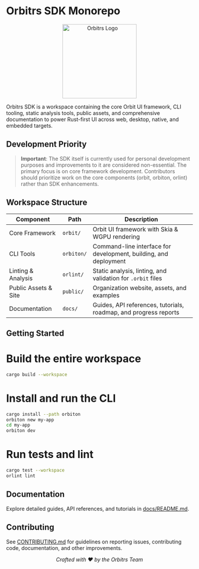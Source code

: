 # Orbitrs SDK Monorepo

<p align="center">
  <img src="public/assets/orbitrs.svg" alt="Orbitrs Logo" width="200">
</p>

Orbitrs SDK is a workspace containing the core Orbit UI framework, CLI tooling, static analysis tools, public assets, and comprehensive documentation to power Rust-first UI across web, desktop, native, and embedded targets.

## Development Priority

> **Important**: The SDK itself is currently used for personal development purposes and improvements to it are considered non-essential. The primary focus is on core framework development. Contributors should prioritize work on the core components (orbit, orbiton, orlint) rather than SDK enhancements.

## Workspace Structure

| Component              | Path        | Description                                                     |
|------------------------|-------------|-----------------------------------------------------------------|
| Core Framework         | `orbit/`    | Orbit UI framework with Skia & WGPU rendering                   |
| CLI Tools              | `orbiton/`  | Command-line interface for development, building, and deployment|
| Linting & Analysis     | `orlint/`   | Static analysis, linting, and validation for `.orbit` files     |
| Public Assets & Site   | `public/`   | Organization website, assets, and examples                      |
| Documentation          | `docs/`     | Guides, API references, tutorials, roadmap, and progress reports|

## Getting Started

# Build the entire workspace
```bash
cargo build --workspace
```

# Install and run the CLI
```bash
cargo install --path orbiton
orbiton new my-app
cd my-app
orbiton dev
```

# Run tests and lint
```bash
cargo test --workspace
orlint lint
```

## Documentation

Explore detailed guides, API references, and tutorials in [docs/README.md](docs/README.md).

## Contributing

See [CONTRIBUTING.md](CONTRIBUTING.md) for guidelines on reporting issues, contributing code, documentation, and other improvements.

<p align="center">
  <em>Crafted with ❤️ by the Orbitrs Team</em>
</p>

